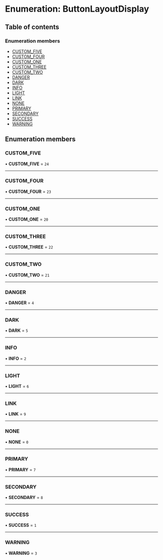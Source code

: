 # Enumeration: ButtonLayoutDisplay

## Table of contents

### Enumeration members

- [CUSTOM\_FIVE](#/documentation/enum-ButtonLayoutDisplay#custom_five)
- [CUSTOM\_FOUR](#/documentation/enum-ButtonLayoutDisplay#custom_four)
- [CUSTOM\_ONE](#/documentation/enum-ButtonLayoutDisplay#custom_one)
- [CUSTOM\_THREE](#/documentation/enum-ButtonLayoutDisplay#custom_three)
- [CUSTOM\_TWO](#/documentation/enum-ButtonLayoutDisplay#custom_two)
- [DANGER](#/documentation/enum-ButtonLayoutDisplay#danger)
- [DARK](#/documentation/enum-ButtonLayoutDisplay#dark)
- [INFO](#/documentation/enum-ButtonLayoutDisplay#info)
- [LIGHT](#/documentation/enum-ButtonLayoutDisplay#light)
- [LINK](#/documentation/enum-ButtonLayoutDisplay#link)
- [NONE](#/documentation/enum-ButtonLayoutDisplay#none)
- [PRIMARY](#/documentation/enum-ButtonLayoutDisplay#primary)
- [SECONDARY](#/documentation/enum-ButtonLayoutDisplay#secondary)
- [SUCCESS](#/documentation/enum-ButtonLayoutDisplay#success)
- [WARNING](#/documentation/enum-ButtonLayoutDisplay#warning)

## Enumeration members

### CUSTOM\_FIVE

• **CUSTOM\_FIVE** = `24`

___

### CUSTOM\_FOUR

• **CUSTOM\_FOUR** = `23`

___

### CUSTOM\_ONE

• **CUSTOM\_ONE** = `20`

___

### CUSTOM\_THREE

• **CUSTOM\_THREE** = `22`

___

### CUSTOM\_TWO

• **CUSTOM\_TWO** = `21`

___

### DANGER

• **DANGER** = `4`

___

### DARK

• **DARK** = `5`

___

### INFO

• **INFO** = `2`

___

### LIGHT

• **LIGHT** = `6`

___

### LINK

• **LINK** = `9`

___

### NONE

• **NONE** = `0`

___

### PRIMARY

• **PRIMARY** = `7`

___

### SECONDARY

• **SECONDARY** = `8`

___

### SUCCESS

• **SUCCESS** = `1`

___

### WARNING

• **WARNING** = `3`
